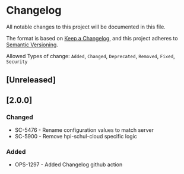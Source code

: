 # Changelog

All notable changes to this project will be documented in this file.

The format is based on [Keep a Changelog](https://keepachangelog.com/en/1.0.0/),
and this project adheres to [Semantic Versioning](https://semver.org/spec/v2.0.0.html).

Allowed Types of change: `Added`, `Changed`, `Deprecated`, `Removed`, `Fixed`, `Security`

## [Unreleased]


## [2.0.0]

### Changed

 - SC-5476 - Rename configuration values to match server 
 - SC-5900 - Remove hpi-schul-cloud specific logic

### Added

 - OPS-1297 - Added Changelog github action
